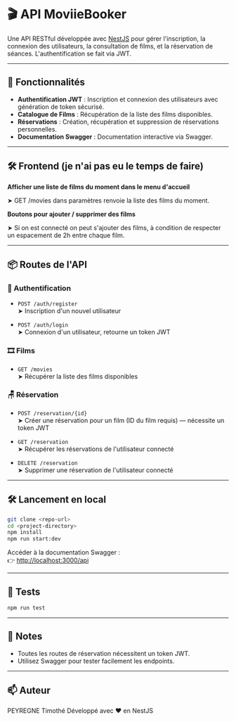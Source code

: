 # 🎬 API MoviieBooker

Une API RESTful développée avec [NestJS](https://nestjs.com/) pour gérer l'inscription, la connexion des utilisateurs, la consultation de films, et la réservation de séances. L'authentification se fait via JWT.

---

## 🚀 Fonctionnalités

- **Authentification JWT** : Inscription et connexion des utilisateurs avec génération de token sécurisé.
- **Catalogue de Films** : Récupération de la liste des films disponibles.
- **Réservations** : Création, récupération et suppression de réservations personnelles.
- **Documentation Swagger** : Documentation interactive via Swagger.

---

## 🛠️ Frontend (je n'ai pas eu le temps de faire)

 **Afficher une liste de films du moment dans le menu d'accueil**

 ➤ GET /movies dans paramètres renvoie la liste des films du moment.

  **Boutons pour ajouter / supprimer des films**

 ➤ Si on est connecté on peut s'ajouter des films, à condition de respecter un espacement de 2h entre chaque film.

---

## 📦 Routes de l'API

### 🔐 Authentification

- `POST /auth/register`  
  ➤ Inscription d'un nouvel utilisateur

- `POST /auth/login`  
  ➤ Connexion d'un utilisateur, retourne un token JWT

### 🎞️ Films

- `GET /movies`  
  ➤ Récupérer la liste des films disponibles

### 🪑 Réservation

- `POST /reservation/{id}`  
  ➤ Créer une réservation pour un film (ID du film requis) — nécessite un token JWT

- `GET /reservation`  
  ➤ Récupérer les réservations de l'utilisateur connecté

- `DELETE /reservation`  
  ➤ Supprimer une réservation de l'utilisateur connecté

---

## 🛠️ Lancement en local

```bash
git clone <repo-url>
cd <project-directory>
npm install
npm run start:dev
```

Accéder à la documentation Swagger :  
👉 [http://localhost:3000/api](http://localhost:3000/api)

---

## 🧪 Tests

```bash
npm run test
```

---

## 🧾 Notes

- Toutes les routes de réservation nécessitent un token JWT.
- Utilisez Swagger pour tester facilement les endpoints.

---

## 📫 Auteur
PEYREGNE Timothé
Développé avec ❤️ en NestJS
